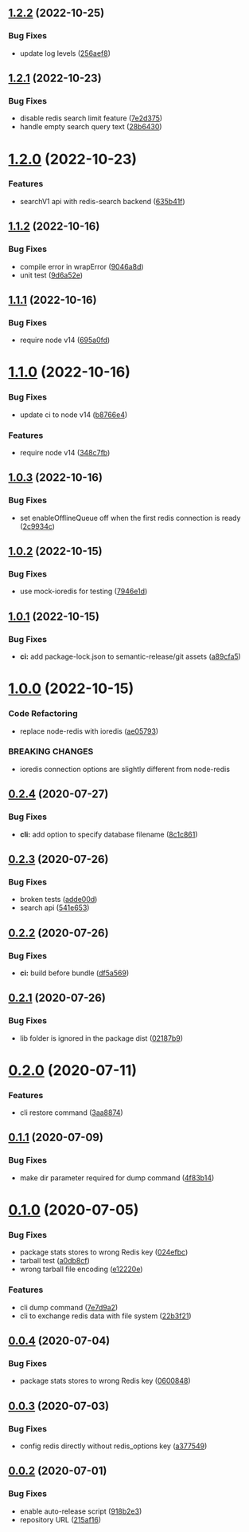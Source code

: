 ## [1.2.2](https://github.com/openupm/verdaccio-redis-storage/compare/1.2.1...1.2.2) (2022-10-25)


### Bug Fixes

* update log levels ([256aef8](https://github.com/openupm/verdaccio-redis-storage/commit/256aef883bacda2a1b9fe0982d19842d10db3051))

## [1.2.1](https://github.com/openupm/verdaccio-redis-storage/compare/1.2.0...1.2.1) (2022-10-23)


### Bug Fixes

* disable redis search limit feature ([7e2d375](https://github.com/openupm/verdaccio-redis-storage/commit/7e2d3751d951ac1d06889b73afdd1d2a0629e132))
* handle empty search query text ([28b6430](https://github.com/openupm/verdaccio-redis-storage/commit/28b643073be25c6519a5591993b48fc64e3103e3))

# [1.2.0](https://github.com/openupm/verdaccio-redis-storage/compare/1.1.2...1.2.0) (2022-10-23)


### Features

* searchV1 api with redis-search backend ([635b41f](https://github.com/openupm/verdaccio-redis-storage/commit/635b41fcfa258111b1f3e98527f9e9188c92d823))

## [1.1.2](https://github.com/openupm/verdaccio-redis-storage/compare/1.1.1...1.1.2) (2022-10-16)


### Bug Fixes

* compile error in wrapError ([9046a8d](https://github.com/openupm/verdaccio-redis-storage/commit/9046a8db7706db25f09ee428fec3ee09b6b2aafa))
* unit test ([9d6a52e](https://github.com/openupm/verdaccio-redis-storage/commit/9d6a52e46bc33402e1624700fa0b85cbe0b4acdc))

## [1.1.1](https://github.com/openupm/verdaccio-redis-storage/compare/1.1.0...1.1.1) (2022-10-16)


### Bug Fixes

* require node v14 ([695a0fd](https://github.com/openupm/verdaccio-redis-storage/commit/695a0fd1ff02850c74fd97f039f1414cb994cd4e))

# [1.1.0](https://github.com/openupm/verdaccio-redis-storage/compare/1.0.3...1.1.0) (2022-10-16)


### Bug Fixes

* update ci to node v14 ([b8766e4](https://github.com/openupm/verdaccio-redis-storage/commit/b8766e460377fe7ca0fe19ef51ecded4fd2b4db0))


### Features

* require node v14 ([348c7fb](https://github.com/openupm/verdaccio-redis-storage/commit/348c7fb5eb8c1d228f28436561329788a3cff2d7))

## [1.0.3](https://github.com/openupm/verdaccio-redis-storage/compare/1.0.2...1.0.3) (2022-10-16)


### Bug Fixes

* set enableOfflineQueue off when the first redis connection is ready ([2c9934c](https://github.com/openupm/verdaccio-redis-storage/commit/2c9934c59315f78071c5b4fd0750fb9d0e9d28b6))

## [1.0.2](https://github.com/openupm/verdaccio-redis-storage/compare/1.0.1...1.0.2) (2022-10-15)


### Bug Fixes

* use mock-ioredis for testing ([7946e1d](https://github.com/openupm/verdaccio-redis-storage/commit/7946e1d22edc08b2c147cc6828568c44b7f40882))

## [1.0.1](https://github.com/openupm/verdaccio-redis-storage/compare/1.0.0...1.0.1) (2022-10-15)


### Bug Fixes

* **ci:** add package-lock.json to semantic-release/git assets ([a89cfa5](https://github.com/openupm/verdaccio-redis-storage/commit/a89cfa598ce9703651c58b7418322dfc2d3d2390))

# [1.0.0](https://github.com/openupm/verdaccio-redis-storage/compare/0.2.4...1.0.0) (2022-10-15)


### Code Refactoring

* replace node-redis with ioredis ([ae05793](https://github.com/openupm/verdaccio-redis-storage/commit/ae0579304b4f09c7a2762aebffd9d1089ae49fb9))


### BREAKING CHANGES

* ioredis connection options are slightly different from node-redis

## [0.2.4](https://github.com/openupm/verdaccio-redis-storage/compare/0.2.3...0.2.4) (2020-07-27)


### Bug Fixes

* **cli:** add option to specify database filename ([8c1c861](https://github.com/openupm/verdaccio-redis-storage/commit/8c1c861169680f1ca26d1d3efc506acfa62f5852))

## [0.2.3](https://github.com/openupm/verdaccio-redis-storage/compare/0.2.2...0.2.3) (2020-07-26)


### Bug Fixes

* broken tests ([adde00d](https://github.com/openupm/verdaccio-redis-storage/commit/adde00d177d90f06e507424c3af15dffab0fc546))
* search api ([541e653](https://github.com/openupm/verdaccio-redis-storage/commit/541e6534ccac7611650d679d9354efda604c0130))

## [0.2.2](https://github.com/openupm/verdaccio-redis-storage/compare/0.2.1...0.2.2) (2020-07-26)


### Bug Fixes

* **ci:** build before bundle ([df5a569](https://github.com/openupm/verdaccio-redis-storage/commit/df5a569c2f77fb5c2d3bf0a6c16a31000b9b2966))

## [0.2.1](https://github.com/openupm/verdaccio-redis-storage/compare/0.2.0...0.2.1) (2020-07-26)


### Bug Fixes

* lib folder is ignored in the package dist ([02187b9](https://github.com/openupm/verdaccio-redis-storage/commit/02187b9a3f6543e0550532c2aa96dca94ca39b8d))

# [0.2.0](https://github.com/openupm/verdaccio-redis-storage/compare/0.1.1...0.2.0) (2020-07-11)


### Features

* cli restore command ([3aa8874](https://github.com/openupm/verdaccio-redis-storage/commit/3aa8874873a8481e0b17ede4b4714c56829fdb91))

## [0.1.1](https://github.com/openupm/verdaccio-redis-storage/compare/0.1.0...0.1.1) (2020-07-09)


### Bug Fixes

* make dir parameter required for dump command ([4f83b14](https://github.com/openupm/verdaccio-redis-storage/commit/4f83b1484ca6d5fd24e76a2c34009883163bea7f))

# [0.1.0](https://github.com/openupm/verdaccio-redis-storage/compare/0.0.4...0.1.0) (2020-07-05)


### Bug Fixes

* package stats stores to wrong Redis key ([024efbc](https://github.com/openupm/verdaccio-redis-storage/commit/024efbc5cd325c42f69621300761335273c25cd9))
* tarball test ([a0db8cf](https://github.com/openupm/verdaccio-redis-storage/commit/a0db8cfdc727f050d49ccabbbd2b4df06d37208d))
* wrong tarball file encoding ([e12220e](https://github.com/openupm/verdaccio-redis-storage/commit/e12220e76c9446cbfae1727e6706f1d334b9f16b))


### Features

* cli dump command ([7e7d9a2](https://github.com/openupm/verdaccio-redis-storage/commit/7e7d9a2db637a8f603f57571f6f57612d16e8da6))
* cli to exchange redis data with file system ([22b3f21](https://github.com/openupm/verdaccio-redis-storage/commit/22b3f21f82d37a63ebe184895c202f03973ef758))

## [0.0.4](https://github.com/openupm/verdaccio-redis-storage/compare/0.0.3...0.0.4) (2020-07-04)


### Bug Fixes

* package stats stores to wrong Redis key ([0600848](https://github.com/openupm/verdaccio-redis-storage/commit/06008480e1194f272bf4b9805e16bf626ff4edb7))

## [0.0.3](https://github.com/openupm/verdaccio-redis-storage/compare/0.0.2...0.0.3) (2020-07-03)


### Bug Fixes

* config redis directly without redis_options key ([a377549](https://github.com/openupm/verdaccio-redis-storage/commit/a37754987b1e0c8ce257ede606075dc987fef45c))

## [0.0.2](https://github.com/openupm/verdaccio-redis-storage/compare/0.0.1...0.0.2) (2020-07-01)


### Bug Fixes

* enable auto-release script ([918b2e3](https://github.com/openupm/verdaccio-redis-storage/commit/918b2e39c8f5415aa6d8802b61df7c525e256c7a))
* repository URL ([215af16](https://github.com/openupm/verdaccio-redis-storage/commit/215af169d60fd894106f3ae6e7c085c87bb9eb12))
